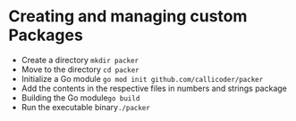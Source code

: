 # Creating and managing custom Packages

-  Create a directory `mkdir packer`
-  Move to the directory `cd packer`
-  Initialize a Go module `go mod init github.com/callicoder/packer`
-  Add the contents in the respective files in numbers and strings package
-  Building the Go module`go build`
-  Run the executable binary`./packer`
